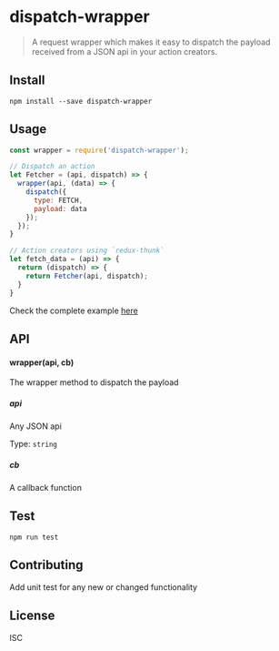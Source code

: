 # dispatch-wrapper

> A request wrapper which makes it easy to dispatch the payload received from a JSON api in your action creators.

## Install
```
npm install --save dispatch-wrapper 
```

## Usage

```javascript
const wrapper = require('dispatch-wrapper');

// Dispatch an action
let Fetcher = (api, dispatch) => {
  wrapper(api, (data) => {
    dispatch({
      type: FETCH,
      payload: data
    });
  });
}

// Action creators using `redux-thunk`
let fetch_data = (api) => {
  return (dispatch) => {
    return Fetcher(api, dispatch);
  }
}
```
Check the complete example [here](https://github.com/nitin42/dispatch-wrapper/blob/master/example.js)

## API
#### wrapper(api, cb)
The wrapper method to dispatch the payload

##### api
Any JSON api

Type: `string`

##### cb  
A callback function 


## Test
```
npm run test
```

## Contributing
Add unit test for any new or changed functionality

## License
ISC


